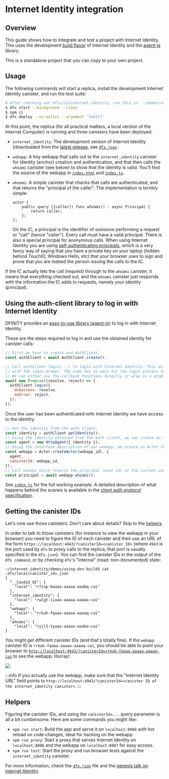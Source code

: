 # Internet Identity integration

## Overview
This guide shows how to integrate and test a project with Internet Identity. This uses the development [build flavor](https://github.com/dfinity/internet-identity/blob/main/README.md#build-features-and-flavors) of Internet Identity and the [agent-js](https://github.com/dfinity/agent-js) library.

This is a standalone project that you can copy to your own project.

## Usage

The following commands will start a replica, install the development Internet Identity canister, and run the test suite:

```bash
# After checking out dfinity/internet-identity, run this in `./demos/using-dev-build`:
$ dfx start --background --clean
$ npm ci
$ dfx deploy --no-wallet --argument '(null)'
```

At this point, the replica (for all practical matters, a local version of the Internet Computer) is running and three canisters have been deployed:

- `internet_identity`: The development version of Internet Identity (downloaded from the [latest release](https://github.com/dfinity/internet-identity/releases/latest), see [`dfx.json`](https://github.com/dfinity/internet-identity/blob/main/demos/using-dev-build/dfx.json)  .
- `webapp`: A tiny webapp that calls out to the `internet_identity` canister for identity (anchor) creation and authentication, and that then calls the `whoami` canister (see below) to show that the identity is valid. You'll find the source of the webapp in [`index.html`](https://github.com/dfinity/internet-identity/blob/main/demos/using-dev-build/webapp/index.html) and [`index.ts`](https://github.com/dfinity/internet-identity/blob/main/demos/using-dev-build/webapp/index.ts).
- `whoami`: A simple canister that checks that calls are authenticated, and that returns the "principal of the caller". The implementation is terribly simple:
  ```motoko
  actor {
      public query ({caller}) func whoami() : async Principal {
          return caller;
      };
  };
  ```
  
  On the IC, a principal is the identifier of someone performing a request or "call" (hence "caller"). Every call must have a valid principal. There is also a special principal for anonymous calls. When using Internet Identity you are using [self-authenticating principals](/references/ic-interface-spec.md#principals), which is a very fancy way of saying that you have a private key on your laptop (hidden behind TouchID, Windows Hello, etc) that your browser uses to sign and prove that you are indeed the person issuing the calls to the IC.

If the IC actually lets the call (request) through to the `whoami` canister, it means that everything checked out, and the `whoami` canister just responds with the information the IC adds to requests, namely your identity (principal).

## Using the auth-client library to log in with Internet Identity

DFINITY provides an [easy-to-use library (agent-js)](https://github.com/dfinity/agent-js) to log in with Internet Identity. 

These are the steps required to log in and use the obtained identity for canister calls:
```js
// First we have to create and AuthClient.
const authClient = await AuthClient.create();

// Call authClient.login(...) to login with Internet Identity. This will open a new tab
// with the login prompt. The code has to wait for the login process to complete.
// We can either use the callback functions directly or wrap in a promise.
await new Promise((resolve, reject) => {
  authClient.login({
    onSuccess: resolve,
    onError: reject,
  });
});
```
Once the user has been authenticated with Internet Identity we have access to the identity:
```js
// Get the identity from the auth client:
const identity = authClient.getIdentity();
// Using the identity obtained from the auth client, we can create an agent to interact with the IC.
const agent = new HttpAgent({ identity });
// Using the interface description of our webapp, we create an Actor that we use to call the service methods.
const webapp = Actor.createActor(webapp_idl, {
  agent,
  canisterId: webapp_id,
});
// Call whoami which returns the principal (user id) of the current user.
const principal = await webapp.whoami();
```
See [`index.ts`](https://github.com/dfinity/internet-identity/blob/main/demos/using-dev-build/webapp/index.ts) for the full working example.
A detailed description of what happens behind the scenes is available in the [client auth protocol specification](../../../references/ii-spec.md#client-authentication-protocol).

## Getting the canister IDs

Let's now use those canisters. Don't care about details? Skip to the [helpers](#helpers).

In order to talk to those canisters (for instance to view the webapp in your browser) you need to figure the ID of each canister and then use an URL of the form `https://localhost:4943/?canisterId=<canister ID>` (where `4943` is the port used by `dfx` to proxy calls to the replica; that port is usually specified in the `dfx.json`). You can find the canister IDs in the output of the `dfx command`, or by checking `dfx`'s "internal" (read: non-documented) state:

```
~/internet-identity/demos/using-dev-build$ cat .dfx/local/canister_ids.json
{
  "__Candid_UI": {
    "local": "r7inp-6aaaa-aaaaa-aaabq-cai"
  },
  "internet_identity": {
    "local": "rwlgt-iiaaa-aaaaa-aaaaa-cai"
  },
  "webapp": {
    "local": "rrkah-fqaaa-aaaaa-aaaaq-cai"
  },
  "whoami": {
    "local": "ryjl3-tyaaa-aaaaa-aaaba-cai"
}
```

You might get different canister IDs (and that's totally fine). If the `webapp` canister ID is `rrkah-fqaaa-aaaaa-aaaaq-cai`, you should be able to point your browser to [`http://localhost:4943/?canisterId=rrkah-fqaaa-aaaaa-aaaaq-cai`](http://localhost:4943/?canisterId=rrkah-fqaaa-aaaaa-aaaaq-cai) to see the webapp. Hurray!

![](../_attachments/webapp.png)

:::info
If you actually use the webapp, make sure that the "Internet Identity URL" field points to `http://localhost:4943/?canisterId=<canister ID of the internet_identity canister>`.
:::

## Helpers

Figuring the canister IDs, and using the `canisterId=...` query parameter is all a bit cumbersome. Here are some commands you might like:

- `npm run start`: Build the app and serve it on `localhost:8080` with hot reload on code changes, ideal for hacking on the webapp.
- `npm run proxy`: Start a proxy that serves Internet Identity on `localhost:8086` and the webapp on `localhost:8087` for easy access.
- `npm run test`: Start the proxy and run browser tests against the `internet_identity` canister.

For more information, check the [`dfx.json`](https://github.com/dfinity/internet-identity/blob/main/demos/using-dev-build/dfx.json) file and the [genesis talk on Internet Identity](https://youtu.be/oxEr8UzGeBo).
